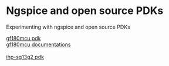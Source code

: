 # Ngspice and open source PDKs
Experimenting with ngspice and open source PDKs<br>

[gf180mcu pdk](https://github.com/google/gf180mcu-pdk])<br>
[gf180mcu documentations](https://gf180mcu-pdk.readthedocs.io)<br><br>
[ihp-sg13g2 pdk](https://github.com/IHP-GmbH/IHP-open-PDK)
